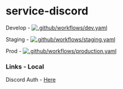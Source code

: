 # service-discord

Develop - [![.github/workflows/dev.yaml](https://github.com/Samudai/service-discord/actions/workflows/dev.yaml/badge.svg?branch=develop)](https://github.com/Samudai/service-discord/actions/workflows/dev.yaml)

Staging - [![.github/workflows/staging.yaml](https://github.com/Samudai/service-discord/actions/workflows/staging.yaml/badge.svg?branch=staging)](https://github.com/Samudai/service-discord/actions/workflows/staging.yaml)

Prod - [![.github/workflows/production.yaml](https://github.com/Samudai/service-discord/actions/workflows/production.yaml/badge.svg)](https://github.com/Samudai/service-discord/actions/workflows/production.yaml)

### Links - Local

Discord Auth - [Here](https://discord.com/oauth2/authorize?client_id=1000004080225222666&redirect_uri=http%3A%2F%2Flocalhost%3A3000%2Fdiscord&response_type=code&scope=email%20identify%20guilds&state=local)
